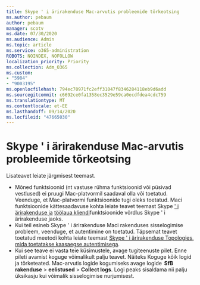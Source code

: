 ```yaml
---
title: Skype ' i ärirakenduse Mac-arvutis probleemide tõrkeotsing
ms.author: pebaum
author: pebaum
manager: scotv
ms.date: 07/30/2020
ms.audience: Admin
ms.topic: article
ms.service: o365-administration
ROBOTS: NOINDEX, NOFOLLOW
localization_priority: Priority
ms.collection: Adm_O365
ms.custom:
- "5984"
- "9003195"
ms.openlocfilehash: 794ec70971fc2eff31047f8346284118eb9d6add
ms.sourcegitcommit: c6692ce0fa1358ec3529e59ca0ecdfdea4cdc759
ms.translationtype: MT
ms.contentlocale: et-EE
ms.lasthandoff: 09/14/2020
ms.locfileid: "47665030"
---
```

# <a name="troubleshoot-issues-with-skype-for-business-on-mac"></a>Skype ' i ärirakenduse Mac-arvutis probleemide tõrkeotsing

Lisateavet leiate järgmisest teemast. 

- Mõned funktsioonid (nt vastuse rühma funktsioonid või püsivad vestlused) ei pruugi Mac-platvormil saadaval olla või toetatud. Veenduge, et Mac-platvormi funktsioonide tugi oleks toetatud. Maci funktsioonide kättesaadavuse kohta leiate teavet teemast Skype [' i ärirakenduse ja](https://technet.microsoft.com/library/Dn951412.aspx) [töölaua kliendi](https://docs.microsoft.com/skypeforbusiness/plan-your-deployment/clients-and-devices/desktop-feature-comparison)funktsioonide võrdlus Skype ' i ärirakenduse jaoks.
- Kui teil esineb Skype ' i ärirakenduse Maci rakenduses sisselogimise probleem, veenduge, et autentimine on toetatud. Täpsemat teavet toetatud meetodi kohta leiate teemast [Skype ' i ärirakenduse Topologies, mida toetatakse kaasaegse autentimisega](https://docs.microsoft.com/skypeforbusiness/plan-your-deployment/modern-authentication/topologies-supported).  
- Kui see teave ei vasta teie küsimustele, avage tugiteenuste pilet. Enne pileti avamist koguge võimalikult palju teavet. Näiteks Koguge kõik logid ja tõrketeated. Mac-arvutis logide kogumiseks avage logide  **SfB rakenduse**  >  **eelistused**  >  **Collect logs**.  Logi peaks sisaldama nii palju üksikasju kui võimalik sisselogimise nurjumisest.